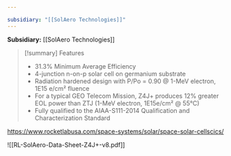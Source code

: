 ```yaml
---

subsidiary: "[[SolAero Technologies]]"
---
```


**Subsidiary:** [[SolAero Technologies]]

>[!summary] Features
>- 31.3% Minimum Average Efficiency
>- 4-junction n-on-p solar cell on germanium substrate
>- Radiation hardened design with P/Po = 0.90 @ 1-MeV electron, 1E15 e/cm² fluence
>- For a typical GEO Telecom Mission, Z4J+ produces 12% greater EOL power than ZTJ (1-MeV electron, 1E15e/cm² @ 55°C)
>- Fully qualified to the AIAA-S111-2014 Qualification and Characterization Standard

https://www.rocketlabusa.com/space-systems/solar/space-solar-cellscics/

![[RL-SolAero-Data-Sheet-Z4J+-v8.pdf]]